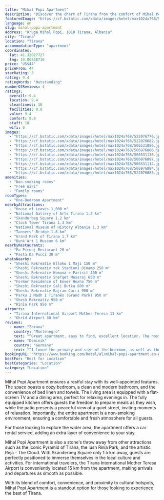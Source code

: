 ```yaml
---
title: "Mihal Popi Apartment"
description: "Discover the charm of Tirana from the comfort of Mihal Popi Apartment, a prime choice for travelers seeking both convenience and tranquility."
featuredImage: "https://cf.bstatic.com/xdata/images/hotel/max1024x768/522076776.jpg?k=daf2b1fd81d4492c2403a04cbe5ca449557c09d3c91cf57c9b4ad435c105f22c&o=&hp=1"
language: en
slug: mihal-popi-apartment
address: "Rruga Mihal Popi, 1010 Tirana, Albania"
city: "Tirana"
location: "Tirana"
accommodationType: "apartment"
coordinates:
  lat: 41.32027727
  lng: 19.80838716
price: "US$44"
priceFrom: 44
starRating: 3
rating: 9.4
ratingWords: "Outstanding"
numberOfReviews: 4
ratings:
  overall: 9.4
  location: 9.4
  cleanliness: 10
  facilities: 8.8
  value: 9.4
  comfort: 8.8
  staff: 10
  wifi: 0
images:
  - "https://cf.bstatic.com/xdata/images/hotel/max1024x768/522076776.jpg?k=daf2b1fd81d4492c2403a04cbe5ca449557c09d3c91cf57c9b4ad435c105f22c&o=&hp=1"
  - "https://cf.bstatic.com/xdata/images/hotel/max1024x768/522076682.jpg?k=58e590cdb4272ee188521d68c8a407e34b336059183fac4ec4e15cb1cc6c1740&o=&hp=1"
  - "https://cf.bstatic.com/xdata/images/hotel/max1024x768/506531086.jpg?k=1e10d9dbc3dedc7c2075ddef5d939b94f090b649e8477948505c7d680b2bb8ed&o=&hp=1"
  - "https://cf.bstatic.com/xdata/images/hotel/max1024x768/506976886.jpg?k=a63763ac922f7e2f6badb8bc4751fdf41da8e32f7bfae3d4e0f0eef328072cf9&o=&hp=1"
  - "https://cf.bstatic.com/xdata/images/hotel/max1024x768/506531136.jpg?k=25f18b5f4d36a314d651c1b9a4af4e404185b207b1a16eecbe47f3996d6c8c7f&o=&hp=1"
  - "https://cf.bstatic.com/xdata/images/hotel/max1024x768/506976897.jpg?k=fc682951e37144c56e5f311c94b31f4fede05109fa443b258191d4748904401f&o=&hp=1"
  - "https://cf.bstatic.com/xdata/images/hotel/max1024x768/506531114.jpg?k=291d520c9c9754b1c1b564664fcf6550bed8fc50241c31a0660791cda7dd187f&o=&hp=1"
  - "https://cf.bstatic.com/xdata/images/hotel/max1024x768/506976884.jpg?k=4a44cd3c414b57b142f46f6365efb218f7349938c217708cf67c6363523268c9&o=&hp=1"
  - "https://cf.bstatic.com/xdata/images/hotel/max1024x768/522076685.jpg?k=6e657439c7164c14d6571d2d4db9aae53e77f0649f9ef91f45c2f4539249fdfc&o=&hp=1"
amenities:
  - "Non-smoking rooms"
  - "Free WiFi"
  - "Family rooms"
roomTypes:
  - "One-Bedroom Apartment"
nearbyAttractions:
  - "House of Leaves 1,000 m"
  - "National Gallery of Arts Tirana 1.2 km"
  - "Skanderbeg Square 1.2 km"
  - "Clock Tower Tirana 1.3 km"
  - "National Museum of History Albania 1.3 km"
  - "Tanners' Bridge 1.6 km"
  - "Grand Park of Tirana 1.7 km"
  - "Bunk'Art 1 Museum 6 km"
nearbyRestaurants:
  - "Pa Pirunj Restorant 20 m"
  - "Pasta Da Pucci 30 m"
whatsNearby:
  - "Sheshi Rekreativ Blloku 1 Maji 150 m"
  - "Sheshi Rekreativ tek Stadiumi Dinamo 250 m"
  - "Sheshi Rekreativ Komuna e Parisit 400 m"
  - "Sheshi Rekreativ Shefqet Musaraj 650 m"
  - "Former Residence of Enver Hoxha 750 m"
  - "Sheshi Rekreativ Sali Butka 800 m"
  - "Sheshi Rekreativ Bajram Curri 900 m"
  - "Parku I Madh I Tiranës (Grand Park) 950 m"
  - "Shesh Rekreativ 950 m"
  - "Rinia Park 950 m"
airports:
  - "Tirana International Airport Mother Teresa 11 km"
  - "Ohrid Airport 80 km"
reviews:
  - name: "Zorana"
    country: "Montenegro"
    text: "“Great apartment, easy to find, excellent location. The host is lovely, it was easy to communicate. They even took time to recommend what places we should visit and the food we should try.”"
  - name: "Dominik"
    country: "Germany"
    text: "“I loved the privacy and size of the bedroom, as well as the near city center placement”"
bookingURL: "https://www.booking.com/hotel/al/mihal-popi-apartment.en-gb.html?aid=8035640"
bestFor: "Best for Location"
bestCategories: "Location"
category: "Location"
---
```


Mihal Popi Apartment ensures a restful stay with its well-appointed features. The space boasts a cozy bedroom, a clean and modern bathroom, and the convenience of bed linen and towels. The living area is equipped with a flat-screen TV and a dining area, perfect for relaxing evenings in. The fully equipped kitchen offers guests the freedom to prepare meals as they wish, while the patio presents a peaceful view of a quiet street, inviting moments of relaxation. Importantly, the entire apartment is a non-smoking environment, ensuring a comfortable and fresh atmosphere for all guests.

For those looking to explore the wider area, the apartment offers a car rental service, adding an extra layer of convenience to your stay. 

Mihal Popi Apartment is also a stone's throw away from other attractions such as the iconic Pyramid of Tirana, the lush Rinia Park, and the artistic Reja - The Cloud. With Skanderbeg Square only 1.5 km away, guests are perfectly positioned to immerse themselves in the local culture and activities. For international travelers, the Tirana International Mother Teresa Airport is conveniently located 15 km from the apartment, making arrivals and departures as smooth as possible.

With its blend of comfort, convenience, and proximity to cultural hotspots, Mihal Popi Apartment is a standout option for those looking to experience the best of Tirana.
